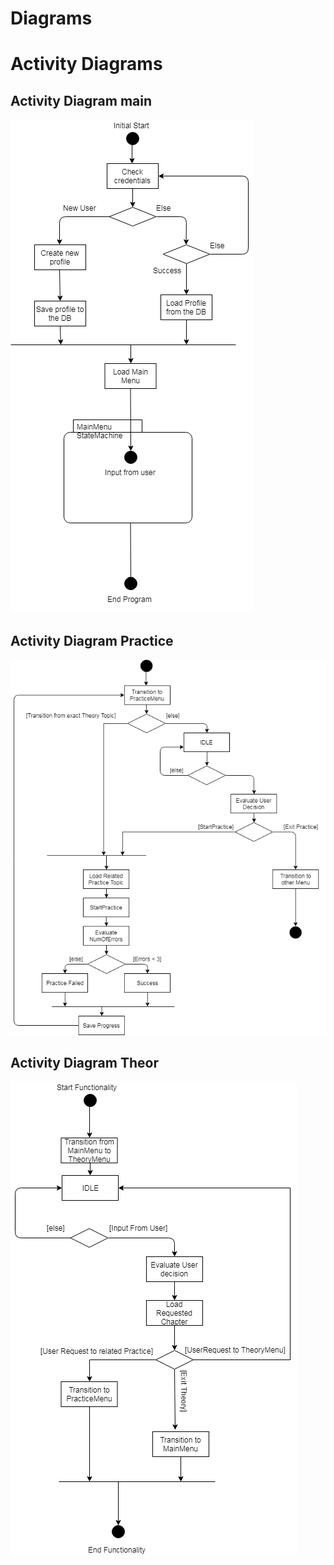 # Diagrams

# Activity Diagrams
## Activity Diagram main

![Main Activity](https://github.com/axlgrim/TRTPO-Project/blob/master/Documents/Diagrams/ActivityDiagramMain.png)

## Activity Diagram Practice

![Practice Activity](https://github.com/axlgrim/TRTPO-Project/blob/master/Documents/Diagrams/ActivityPractice.png)

## Activity Diagram Theor

![Theor Activity](https://github.com/axlgrim/TRTPO-Project/blob/master/Documents/Diagrams/ActivityTheory.png)
